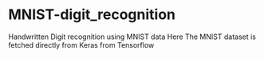 # MNIST-digit_recognition
Handwritten Digit recognition using MNIST data
Here The MNIST dataset is fetched directly from Keras from Tensorflow
